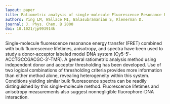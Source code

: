 ```yaml
---
layout: paper
title: Ratiometric analysis of single-molecule Fluorescence Resonance Energy Transfer using logical combinations of threshold criteria. A study of 12-mer DNA.
authors: Ying LM, Wallace MI, Balasubramanian S, Klenerman D.
journal: J. Phys. Chem. B 2000
doi: 10.1021/jp993914k
---
```

Single-molecule fluorescence resonance energy transfer (FRET) combined with bulk fluorescence lifetimes, anisotropy, and spectra have been used to study a donor-acceptor labeled model DNA system (Cy5-5′- ACCTGCCGACGC-3′-TMR). A general ratiometric analysis method using independent donor and acceptor thresholding has been developed. Use of two logical combinations of thresholding criteria provides more information than either method alone, revealing heterogeneity within this system. Conditions yielding similar bulk fluorescence spectra can be readily distinguished by this single-molecule method. Fluorescence lifetimes and anisotropy measurements also suggest nonnegligible fluorophore-DNA interaction.

